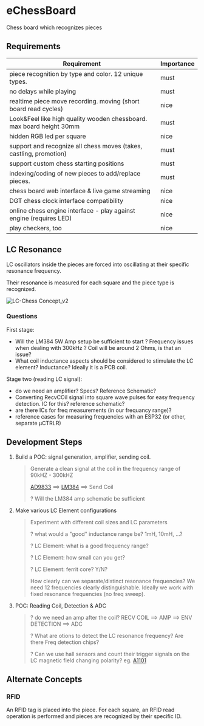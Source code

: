 # eChessBoard
Chess board which recognizes pieces

## Requirements
| Requirement | Importance |
|-----------------------|-------|
| piece recognition by type and color. 12 unique types. | must |
| no delays while playing | must |
| realtime piece move recording. moving (short board read cycles) | nice |
| Look&Feel like high quality wooden chessboard. max board height 30mm | must |
| hidden RGB led per square | nice |
| support and recognize all chess moves (takes, castling, promotion) | must |
| support custom chess starting positions | must |
| indexing/coding of new pieces to add/replace pieces. | must |
| chess board web interface & live game streaming | nice |
| DGT chess clock interface compatibility | nice |
| online chess engine interface - play against engine (requires LED) | nice | 
| play checkers, too | nice |

## LC Resonance
LC oscillators inside the pieces are forced into oscillating at their specific resonance frequency.

Their resonance is measured for each square and the piece type is recognized.

![LC-Chess Concept_v2](https://github.com/fdraeger/eChessBoard/assets/19647221/30177d53-11b4-4d84-bec9-5f01f5fe459e)

### Questions
First stage:
*  Will the LM384 5W Amp setup be sufficient to start ? Frequency issues when dealing with 300kHz ? Coil will be around 2 Ohms, is that an issue?
*  What coil inductance aspects should be considered to stimulate the LC element? Inductance? Ideally it is a PCB coil.

Stage two (reading LC signal):
*  do we need an amplifier? Specs? Reference Schematic?
*  Converting RecvCOil signal into square wave pulses for easy frequency detection. IC for this? reference schematic?
*  are there ICs for freq measurements (in our frequancy range)?
*  reference cases for measuring frequencies with an ESP32 (or other, separate µCTRLR)


## Development Steps

1.  Build a POC: signal generation, amplifier, sending coil.
    >Generate a clean signal at the coil in the frequency range of 90kHZ - 300kHZ
    >
    >  [AD9833](https://www.analog.com/media/en/technical-documentation/data-sheets/AD9833.pdf) ==> [LM384](https://www.ti.com/lit/ds/symlink/lm384.pdf)  ==> Send Coil
    >
    >? Will the LM384 amp schematic be sufficient

1.  Make various LC Element configurations    
    >Experiment with different coil sizes and LC parameters
    >
    >? what would a "good" inductance range be? 1mH, 10mH, ...?
    >
    >? LC Element: what is a good frequency range?
    >
    >? LC Element: how small can you get?
    >
    >? LC Element: ferrit core? Y/N?
    >
    >How clearly can we separate/distinct resonance frequencies? We need 12 frequencies clearly distinguishable.
    >Ideally we work with fixed resonance frequencies (no freq sweep).

1.  POC: Reading Coil, Detection & ADC
    >? do we need an amp after the coil?
    >  RECV COIL ==> AMP ==> ENV DETECTION ==> ADC
    >
    >? What are otions to detect the LC resonance frequency? Are there Freq detection chips?
    >
    >? Can we use hall sensors and count their trigger signals on the LC magnetic field changing polarity?
    >eg. [A1101](https://www.allegromicro.com/~/media/Files/Datasheets/A110x-Datasheet.ashx)


## Alternate Concepts
### RFID
An RFID tag is placed into the piece.
For each square, an RFID read operation is performed and pieces are recognized by their specific ID.


